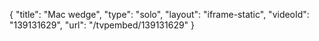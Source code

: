{
    "title": "Mac wedge",
    "type": "solo",
    "layout": "iframe-static",
    "videoId": "139131629",
    "url": "\/tvpembed\/139131629"
}
